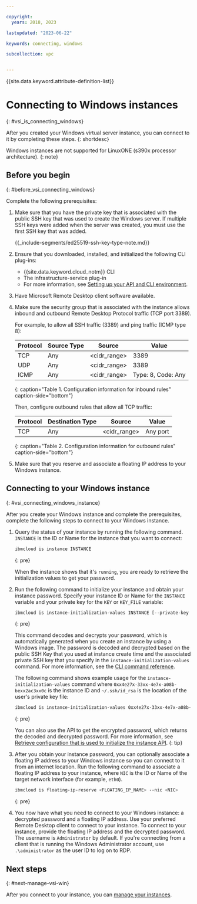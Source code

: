 ```yaml
---

copyright:
  years: 2018, 2023

lastupdated: "2023-06-22"

keywords: connecting, windows

subcollection: vpc


---
```


{{site.data.keyword.attribute-definition-list}}

# Connecting to Windows instances
{: #vsi_is_connecting_windows}

After you created your Windows virtual server instance, you can connect to it by completing these steps.
{: shortdesc}

Windows instances are not supported for LinuxONE (s390x processor architecture).
{: note}

## Before you begin
{: #before_vsi_connecting_windows}

Complete the following prerequisites:

1.  Make sure that you have the private key that is associated with the public SSH key that was used to create the Windows server. If multiple SSH keys were added when the server was created, you must use the first SSH key that was added.
     <!--ed25519 note is shared with several other files bare_metal_server_connect_windows.md, vsi)is_connecting_windows.md, bare_metal_server_connect.md, vsi_is_ssh_keys_about.md -->
     {{_include-segments/ed25519-ssh-key-type-note.md}}
1. Ensure that you downloaded, installed, and initialized the following CLI plug-ins:
    * {{site.data.keyword.cloud_notm}} CLI
    * The infrastructure-service plug-in
    * For more information, see [Setting up your API and CLI environment](/docs/vpc?topic=vpc-set-up-environment#cli-prerequisites-setup).
1. Have Microsoft Remote Desktop client software available.
1. Make sure the security group that is associated with the instance allows inbound and outbound Remote Desktop Protocol traffic (TCP port 3389).

   For example, to allow all SSH traffic (3389) and ping traffic (ICMP type 8):

   | Protocol | Source Type | Source | Value |
   |-----------|------|------|------|
   | TCP| Any | <cidr_range> | 3389 |
   | UDP| Any | <cidr_range> | 3389 |
   | ICMP | Any | <cidr_range> | Type: 8, Code: Any|
   {: caption="Table 1. Configuration information for inbound rules" caption-side="bottom"}

   Then, configure outbound rules that allow all TCP traffic:

   | Protocol | Destination Type | Source | Value |
   |-----------|------|------|------|
   | TCP| Any | <cidr_range> | Any port|
   {: caption="Table 2. Configuration information for outbound rules" caption-side="bottom"}

1. Make sure that you reserve and associate a floating IP address to your Windows instance.

## Connecting to your Windows instance
{: #vsi_connecting_windows_instance}

After you create your Windows instance and complete the prerequisites, complete the following steps to connect to your Windows instance.

1. Query the status of your instance by running the following command. `INSTANCE` is the ID or Name for the instance that you want to connect:

    ```sh
    ibmcloud is instance INSTANCE
    ```
    {: pre}

    When the instance shows that it's `running`, you are ready to retrieve the initialization values to get your password.

2. Run the following command to initialize your instance and obtain your instance password. Specify your instance ID or Name for the `INSTANCE` variable and your private key for the `KEY` or `KEY_FILE` variable:

    ```sh
    ibmcloud is instance-initialization-values INSTANCE [--private-key (KEY | @KEY_FILE)]
    ```
    {: pre}

    This command decodes and decrypts your password, which is automatically generated when you create an instance by using a Windows image. The password is decoded and decrypted based on the public SSH Key that you used at instance create time and the associated private SSH key that you specify in the `instance-initialization-values` command. For more information, see the [CLI command reference](/docs/vpc?topic=vpc-infrastructure-cli-plugin-vpc-reference#instance-initialization-values).

    The following command shows example usage for the `instance-initialization-values` command where `0xx4e27x-33xx-4e7x-a08b-bexx2ac3xx0c` is the instance ID and `~/.ssh/id_rsa` is the location of the user's private key file:

    ```sh
    ibmcloud is instance-initialization-values 0xx4e27x-33xx-4e7x-a08b-bexx2ac3xx0c --private-key @~/.ssh/id_rsa
    ```
    {: pre}

    You can also use the API to get the encrypted password, which returns the decoded and decrypted password. For more information, see [Retrieve configuration that is used to initialize the instance API](/apidocs/vpc/latest#retrieve-configuration-used-to-initialize-the-inst).
    {: tip}

3. After you obtain your instance password, you can optionally associate a floating IP address to your Windows instance so you can connect to it from an internet location. Run the following command to associate a floating IP address to your instance, where `NIC` is the ID or Name of the target network interface (for example, `eth0`).   

   ```sh
   ibmcloud is floating-ip-reserve <FLOATING_IP_NAME> --nic <NIC>
   ```
   {: pre}

4. You now have what you need to connect to your Windows instance: a decrypted password and a floating IP address. Use your preferred Remote Desktop client to connect to your instance. To connect to your instance, provide the floating IP address and the decrypted password. The username is `Administrator` by default. If you're connecting from a client that is running the Windows Administrator account, use `.\administrator` as the user ID to log on to RDP.

## Next steps
{: #next-manage-vsi-win}

After you connect to your instance, you can [manage your instances](/docs/vpc?topic=vpc-managing-virtual-server-instances).


<!-- OLD METHOD 8/24/20 1. Retrieve the encrypted password of the instance:
    1. In the navigation pane of the {{site.data.keyword.cloud_notm}} console, click **Compute > Virtual server instances** and click your instance to view its details.
    1. Scroll down to the **Encrypted password** field. Copy the value and paste it into a text file, for example, encrypted_pwd.txt.

    You can also use the API to get the encrypted password, or the CLI, which returns the decoded and decrypted password. For more information, see [Retrieve configuration used to initialize the instance API](/apidocs/vpc/latest#retrieve-configuration-used-to-initialize-the-inst) and [instance-initialization-values](/docs/vpc?topic=vpc-infrastructure-cli-plugin-vpc-reference#instance-initialization-values).
    {: tip}

1. Decode the encrypted password and store it in a new file (for example, decoded_pwd.txt) by running the following command: `cat encrypted_pwd.txt | base64 -d > decoded_pwd.txt`
1. Decrypt the decoded password by using the following openssl command: `/<location_of_openssl_executable> pkeyutl -in decoded_pwd.txt -decrypt -inkey ~/.ssh/id_rsa`
1. Use the returned value as the Administrator password in Remote Desktop. Enter the public IP address of the Windows instance into the Remote Desktop client. -->
